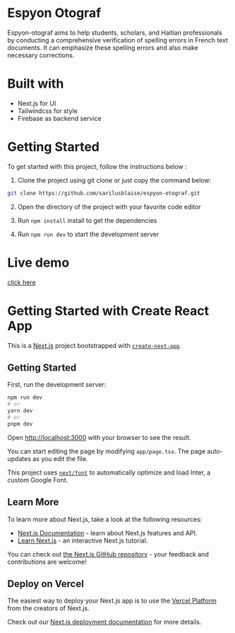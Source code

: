 # Espyon Otograf
Espyon-otograf aims to help students, scholars, and Haitian professionals by conducting a comprehensive verification of spelling errors in French text documents. It can emphasize these spelling errors and also make necessary corrections.

# Built with
- Next.js for UI
- Tailwindcss for style
- Firebase as backend service

# Getting Started
To get started with this project, follow the instructions below :


1. Clone the project using git clone or just copy the command below:
```bash
git clone https://github.com/sarilusblaise/espyon-otograf.git
```
 2. Open the directory of the project with your favorite code editor 

 3. Run `npm install` install to get the dependencies
 4. Run `npm run dev` to start the development server
# Live demo
[click here](https://espyon-otograf.vercel.app/)
# Getting Started with Create React App




This is a [Next.js](https://nextjs.org/) project bootstrapped with [`create-next-app`](https://github.com/vercel/next.js/tree/canary/packages/create-next-app).

## Getting Started

First, run the development server:

```bash
npm run dev
# or
yarn dev
# or
pnpm dev
```

Open [http://localhost:3000](http://localhost:3000) with your browser to see the result.

You can start editing the page by modifying `app/page.tsx`. The page auto-updates as you edit the file.

This project uses [`next/font`](https://nextjs.org/docs/basic-features/font-optimization) to automatically optimize and load Inter, a custom Google Font.

## Learn More

To learn more about Next.js, take a look at the following resources:

- [Next.js Documentation](https://nextjs.org/docs) - learn about Next.js features and API.
- [Learn Next.js](https://nextjs.org/learn) - an interactive Next.js tutorial.

You can check out [the Next.js GitHub repository](https://github.com/vercel/next.js/) - your feedback and contributions are welcome!

## Deploy on Vercel

The easiest way to deploy your Next.js app is to use the [Vercel Platform](https://vercel.com/new?utm_medium=default-template&filter=next.js&utm_source=create-next-app&utm_campaign=create-next-app-readme) from the creators of Next.js.

Check out our [Next.js deployment documentation](https://nextjs.org/docs/deployment) for more details.
